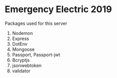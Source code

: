 # Emergency Electric 2019

Packages used for this server

1. Nodemon
2. Express
3. DotEnv
4. Mongoose
5. Passport, Passport-jwt
6. Bcryptjs
7. jsonwebtoken
8. validator
